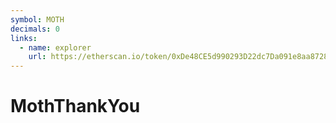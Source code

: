 ```yaml
---
symbol: MOTH
decimals: 0
links:
  - name: explorer
    url: https://etherscan.io/token/0xDe48CE5d990293D22dc7Da091e8aa8728f3203A2
---
```


# MothThankYou
